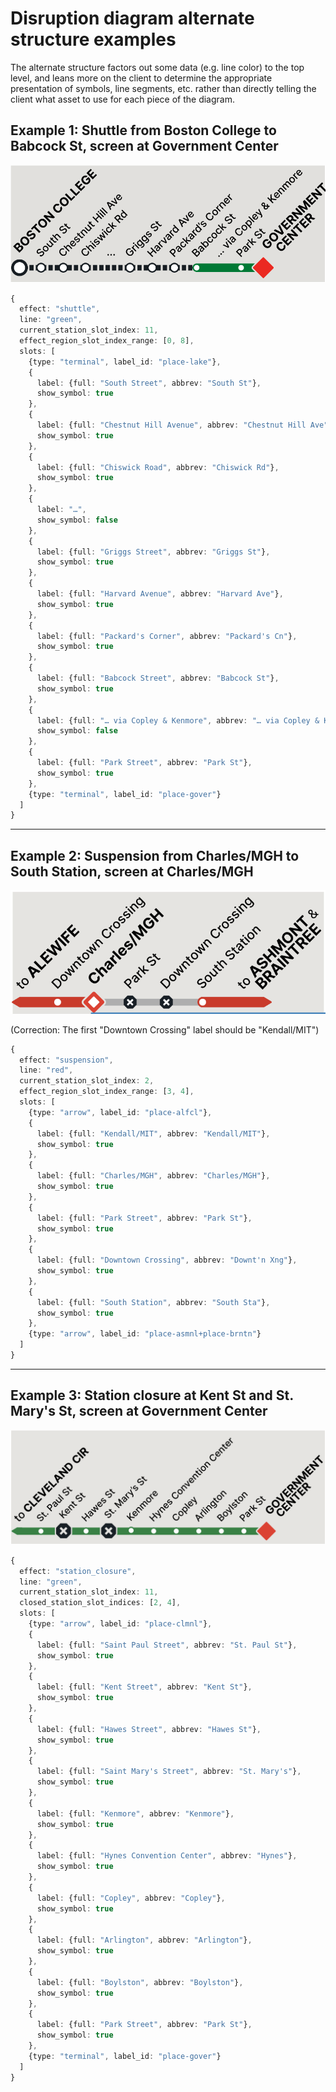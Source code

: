 # Disruption diagram alternate structure examples

The alternate structure factors out some data (e.g. line color) to the top level, and
leans more on the client to determine the appropriate presentation of symbols, line segments, etc.
rather than directly telling the client what asset to use for each piece of the diagram.

## Example 1: Shuttle from Boston College to Babcock St, screen at Government Center
![image](assets/disruption_diagrams/1.png)

```ts
{
  effect: "shuttle",
  line: "green",
  current_station_slot_index: 11,
  effect_region_slot_index_range: [0, 8],
  slots: [
    {type: "terminal", label_id: "place-lake"},
    {
      label: {full: "South Street", abbrev: "South St"},
      show_symbol: true
    },
    {
      label: {full: "Chestnut Hill Avenue", abbrev: "Chestnut Hill Ave"},
      show_symbol: true
    },
    {
      label: {full: "Chiswick Road", abbrev: "Chiswick Rd"},
      show_symbol: true
    },
    {
      label: "…",
      show_symbol: false
    },
    {
      label: {full: "Griggs Street", abbrev: "Griggs St"},
      show_symbol: true
    },
    {
      label: {full: "Harvard Avenue", abbrev: "Harvard Ave"},
      show_symbol: true
    },
    {
      label: {full: "Packard's Corner", abbrev: "Packard's Cn"},
      show_symbol: true
    },
    {
      label: {full: "Babcock Street", abbrev: "Babcock St"},
      show_symbol: true
    },
    {
      label: {full: "… via Copley & Kenmore", abbrev: "… via Copley & Kenmore"},
      show_symbol: false
    },
    {
      label: {full: "Park Street", abbrev: "Park St"},
      show_symbol: true
    },
    {type: "terminal", label_id: "place-gover"}
  ]
}
```

- - -

## Example 2: Suspension from Charles/MGH to South Station, screen at Charles/MGH
![image](assets/disruption_diagrams/2.png)

(Correction: The first "Downtown Crossing" label should be "Kendall/MIT")

```ts
{
  effect: "suspension",
  line: "red",
  current_station_slot_index: 2,
  effect_region_slot_index_range: [3, 4],
  slots: [
    {type: "arrow", label_id: "place-alfcl"},
    {
      label: {full: "Kendall/MIT", abbrev: "Kendall/MIT"},
      show_symbol: true
    },
    {
      label: {full: "Charles/MGH", abbrev: "Charles/MGH"},
      show_symbol: true
    },
    {
      label: {full: "Park Street", abbrev: "Park St"},
      show_symbol: true
    },
    {
      label: {full: "Downtown Crossing", abbrev: "Downt'n Xng"},
      show_symbol: true
    },
    {
      label: {full: "South Station", abbrev: "South Sta"},
      show_symbol: true
    },
    {type: "arrow", label_id: "place-asmnl+place-brntn"}
  ]
}
```

- - -

## Example 3: Station closure at Kent St and St. Mary's St, screen at Government Center
![image](assets/disruption_diagrams/3.png)

```ts
{
  effect: "station_closure",
  line: "green",
  current_station_slot_index: 11,
  closed_station_slot_indices: [2, 4],
  slots: [
    {type: "arrow", label_id: "place-clmnl"},
    {
      label: {full: "Saint Paul Street", abbrev: "St. Paul St"},
      show_symbol: true
    },
    {
      label: {full: "Kent Street", abbrev: "Kent St"},
      show_symbol: true
    },
    {
      label: {full: "Hawes Street", abbrev: "Hawes St"},
      show_symbol: true
    },
    {
      label: {full: "Saint Mary's Street", abbrev: "St. Mary's"},
      show_symbol: true
    },
    {
      label: {full: "Kenmore", abbrev: "Kenmore"},
      show_symbol: true
    },
    {
      label: {full: "Hynes Convention Center", abbrev: "Hynes"},
      show_symbol: true
    },
    {
      label: {full: "Copley", abbrev: "Copley"},
      show_symbol: true
    },
    {
      label: {full: "Arlington", abbrev: "Arlington"},
      show_symbol: true
    },
    {
      label: {full: "Boylston", abbrev: "Boylston"},
      show_symbol: true
    },
    {
      label: {full: "Park Street", abbrev: "Park St"},
      show_symbol: true
    },
    {type: "terminal", label_id: "place-gover"}
  ]
}
```
